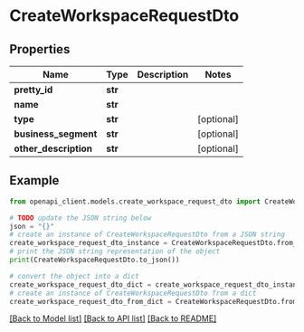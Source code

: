 # CreateWorkspaceRequestDto


## Properties

Name | Type | Description | Notes
------------ | ------------- | ------------- | -------------
**pretty_id** | **str** |  | 
**name** | **str** |  | 
**type** | **str** |  | [optional] 
**business_segment** | **str** |  | [optional] 
**other_description** | **str** |  | [optional] 

## Example

```python
from openapi_client.models.create_workspace_request_dto import CreateWorkspaceRequestDto

# TODO update the JSON string below
json = "{}"
# create an instance of CreateWorkspaceRequestDto from a JSON string
create_workspace_request_dto_instance = CreateWorkspaceRequestDto.from_json(json)
# print the JSON string representation of the object
print(CreateWorkspaceRequestDto.to_json())

# convert the object into a dict
create_workspace_request_dto_dict = create_workspace_request_dto_instance.to_dict()
# create an instance of CreateWorkspaceRequestDto from a dict
create_workspace_request_dto_from_dict = CreateWorkspaceRequestDto.from_dict(create_workspace_request_dto_dict)
```
[[Back to Model list]](../README.md#documentation-for-models) [[Back to API list]](../README.md#documentation-for-api-endpoints) [[Back to README]](../README.md)


